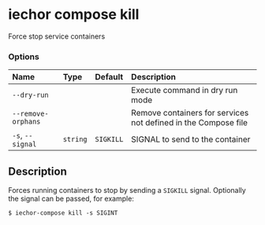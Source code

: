 # iechor compose kill

<!---MARKER_GEN_START-->
Force stop service containers

### Options

| Name               | Type     | Default   | Description                                                    |
|:-------------------|:---------|:----------|:---------------------------------------------------------------|
| `--dry-run`        |          |           | Execute command in dry run mode                                |
| `--remove-orphans` |          |           | Remove containers for services not defined in the Compose file |
| `-s`, `--signal`   | `string` | `SIGKILL` | SIGNAL to send to the container                                |


<!---MARKER_GEN_END-->

## Description

Forces running containers to stop by sending a `SIGKILL` signal. Optionally the signal can be passed, for example:

```console
$ iechor-compose kill -s SIGINT
```
